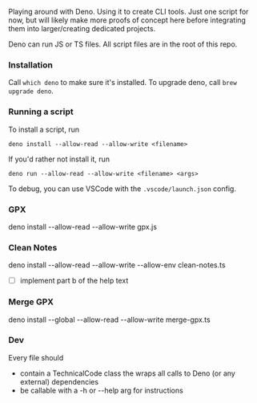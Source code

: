Playing around with Deno. Using it to create CLI tools. Just one script for now, but will likely make more proofs of concept here before integrating them into larger/creating dedicated projects.

Deno can run JS or TS files. All script files are in the root of this repo.

### Installation
Call `which deno` to make sure it's installed. To upgrade deno, call `brew upgrade deno`.

### Running a script

To install a script, run
```
deno install --allow-read --allow-write <filename>
```

If you'd rather not install it, run
```
deno run --allow-read --allow-write <filename> <args>
```

To debug, you can use VSCode with the `.vscode/launch.json` config.

### GPX
deno install --allow-read --allow-write gpx.js

### Clean Notes

deno install --allow-read --allow-write --allow-env clean-notes.ts
- [ ] implement part b of the help text

### Merge GPX

deno install --global --allow-read --allow-write merge-gpx.ts

### Dev

Every file should
- contain a TechnicalCode class the wraps all calls to Deno (or any external) dependencies
- be callable with a -h or --help arg for instructions
